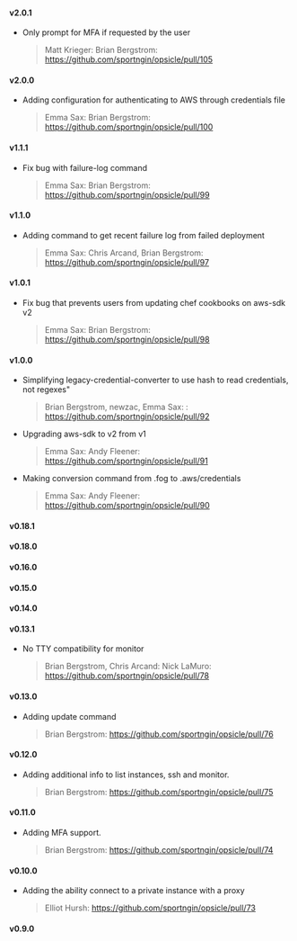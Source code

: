 #### v2.0.1
* Only prompt for MFA if requested by the user

  > Matt Krieger: Brian Bergstrom: https://github.com/sportngin/opsicle/pull/105

#### v2.0.0
* Adding configuration for authenticating to AWS through credentials file

  > Emma Sax: Brian Bergstrom: https://github.com/sportngin/opsicle/pull/100

#### v1.1.1
* Fix bug with failure-log command

  > Emma Sax: Brian Bergstrom: https://github.com/sportngin/opsicle/pull/99

#### v1.1.0
* Adding command to get recent failure log from failed deployment

  > Emma Sax: Chris Arcand, Brian Bergstrom: https://github.com/sportngin/opsicle/pull/97

#### v1.0.1
* Fix bug that prevents users from updating chef cookbooks on aws-sdk v2

  > Emma Sax: Brian Bergstrom: https://github.com/sportngin/opsicle/pull/98

#### v1.0.0
* Simplifying legacy-credential-converter to use hash to read credentials, not regexes"

  > Brian Bergstrom, newzac, Emma Sax: : https://github.com/sportngin/opsicle/pull/92

* Upgrading aws-sdk to v2 from v1

  > Emma Sax: Andy Fleener: https://github.com/sportngin/opsicle/pull/91

* Making conversion command from .fog to .aws/credentials

  > Emma Sax: Andy Fleener: https://github.com/sportngin/opsicle/pull/90

#### v0.18.1
#### v0.18.0
#### v0.16.0
#### v0.15.0
#### v0.14.0
#### v0.13.1
* No TTY compatibility for monitor

  > Brian Bergstrom, Chris Arcand: Nick LaMuro: https://github.com/sportngin/opsicle/pull/78

#### v0.13.0
* Adding update command

  > Brian Bergstrom: https://github.com/sportngin/opsicle/pull/76
  
#### v0.12.0
* Adding additional info to list instances, ssh and monitor.

  > Brian Bergstrom: https://github.com/sportngin/opsicle/pull/75
  
#### v0.11.0
* Adding MFA support.

  > Brian Bergstrom: https://github.com/sportngin/opsicle/pull/74
  
#### v0.10.0
* Adding the ability connect to a private instance with a proxy

  > Elliot Hursh: https://github.com/sportngin/opsicle/pull/73
  
#### v0.9.0
